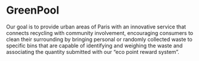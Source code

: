 # GreenPool
Our goal is to provide urban areas of Paris with an innovative service that connects recycling with community involvement, encouraging consumers to clean their surrounding by bringing personal or randomly collected waste to specific bins that are capable of identifying and weighing the waste and associating the quantity submitted with our “eco point reward system”.

